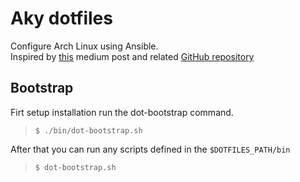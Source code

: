 # Aky dotfiles
Configure Arch Linux using Ansible.  
Inspired by [this](https://medium.com/espinola-designs/manage-your-dotfiles-with-ansible-6dbedd5532bb) medium post and related [GitHub repository](https://github.com/kespinola/dotfiles)

## Bootstrap
Firt setup installation run the dot-bootstrap command.
> `$ ./bin/dot-bootstrap.sh`

After that you can run any scripts defined in the `$DOTFILES_PATH/bin`
> `$ dot-bootstrap.sh`
